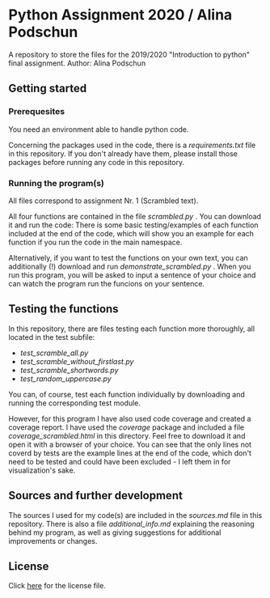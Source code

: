# Python Assignment 2020 / Alina Podschun

A repository to store the files for the 2019/2020 "Introduction to python" final assignment. Author: Alina Podschun

## Getting started

### Prerequesites

You need an environment able to handle python code.

Concerning the packages used in the code, there is a *requirements.txt* file in this repository. If you don't already have them, please install those packages before running any code in this repository.

### Running the program(s)

All files correspond to assignment Nr. 1 (Scrambled text). 

All four functions are contained in the file *scrambled.py* . You can download it and run the code: There is some basic testing/examples of each function included at the end of the code, which will show you an example for each function if you run the code in the main namespace.

Alternatively, if you want to test the functions on your own text, you can additionally (!) download and run *demonstrate_scrambled.py* . When you run this program, you will be asked to input a sentence of your choice and can watch the program run the funcions on your sentence.

## Testing the functions

In this repository, there are files testing each function more thoroughly, all located in the test subfile:
* *test_scramble_all.py*
* *test_scramble_without_firstlast.py*
* *test_scramble_shortwords.py*
* *test_random_uppercase.py*

You can, of course, test each function individually by downloading and running the corresponding test module.

However, for this program I have also used code coverage and created a coverage report.
I have used the *coverage* package and included a file *coverage_scrambled.html* in this directory. Feel free to download it and open it with a browser of your choice. You can see that the only lines not coverd by tests are the example lines at the end of the code, which don't need to be tested and could have been excluded - I left them in for visualization's sake.

## Sources and further development

The sources I used for my code(s) are included in the *sources.md* file in this repository.
There is also a file *additional_info.md* explaining the reasoning behind my program, as well as giving suggestions for additional improvements or changes.

## License

Click [here](LICENSE) for the license file.

